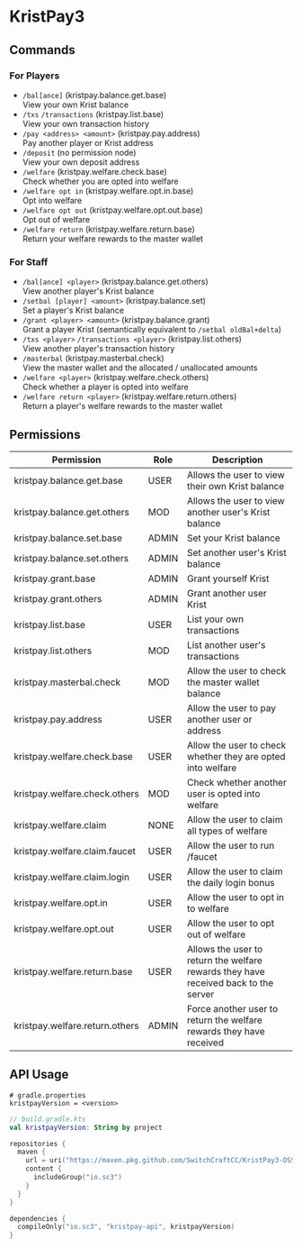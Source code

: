 # KristPay3

## Commands

### For Players
- `/bal[ance]` (kristpay.balance.get.base)<br />View your own Krist balance
- `/txs` `/transactions` (kristpay.list.base)<br />View your own transaction history
- `/pay <address> <amount>` (kristpay.pay.address)<br />Pay another player or Krist address
- `/deposit` (no permission node)<br />View your own deposit address
- `/welfare` (kristpay.welfare.check.base)<br />Check whether you are opted into welfare
- `/welfare opt in` (kristpay.welfare.opt.in.base)<br />Opt into welfare
- `/welfare opt out` (kristpay.welfare.opt.out.base)<br />Opt out of welfare
- `/welfare return` (kristpay.welfare.return.base)<br />Return your welfare rewards to the master wallet

### For Staff
- `/bal[ance] <player>` (kristpay.balance.get.others)<br />View another player's Krist balance
- `/setbal [player] <amount>` (kristpay.balance.set)<br />Set a player's Krist balance
- `/grant <player> <amount>` (kristpay.balance.grant)<br />Grant a player Krist (semantically equivalent to `/setbal oldBal+delta`)
- `/txs <player>` `/transactions <player>` (kristpay.list.others)<br />View another player's transaction history
- `/masterbal` (kristpay.masterbal.check)<br />View the master wallet and the allocated / unallocated amounts
- `/welfare <player>` (kristpay.welfare.check.others)<br />Check whether a player is opted into welfare
- `/welfare return <player>` (kristpay.welfare.return.others)<br />Return a player's welfare rewards to the master wallet

## Permissions
Permission | Role | Description
-|-|-
kristpay.balance.get.base | USER | Allows the user to view their own Krist balance
kristpay.balance.get.others | MOD | Allows the user to view another user's Krist balance
kristpay.balance.set.base | ADMIN | Set your Krist balance
kristpay.balance.set.others | ADMIN | Set another user's Krist balance
kristpay.grant.base | ADMIN | Grant yourself Krist
kristpay.grant.others | ADMIN | Grant another user Krist
kristpay.list.base | USER | List your own transactions
kristpay.list.others | MOD | List another user's transactions
kristpay.masterbal.check | MOD | Allow the user to check the master wallet balance
kristpay.pay.address | USER | Allow the user to pay another user or address
kristpay.welfare.check.base | USER | Allow the user to check whether they are opted into welfare
kristpay.welfare.check.others | MOD | Check whether another user is opted into welfare
kristpay.welfare.claim | NONE | Allow the user to claim all types of welfare
kristpay.welfare.claim.faucet | USER | Allow the user to run /faucet
kristpay.welfare.claim.login | USER | Allow the user to claim the daily login bonus
kristpay.welfare.opt.in | USER | Allow the user to opt in to welfare
kristpay.welfare.opt.out | USER | Allow the user to opt out of welfare
kristpay.welfare.return.base | USER | Allows the user to return the welfare rewards they have received back to the server
kristpay.welfare.return.others | ADMIN | Force another user to return the welfare rewards they have received

## API Usage

```properties
# gradle.properties
kristpayVersion = <version>
```

```kotlin
// build.gradle.kts
val kristpayVersion: String by project

repositories {
  maven {
    url = uri("https://maven.pkg.github.com/SwitchCraftCC/KristPay3-OSS")
    content {
      includeGroup("io.sc3")
    }
  }
}

dependencies {
  compileOnly("io.sc3", "kristpay-api", kristpayVersion)
}
```
